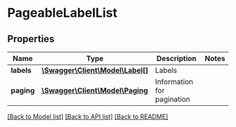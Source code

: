 # PageableLabelList

## Properties
Name | Type | Description | Notes
------------ | ------------- | ------------- | -------------
**labels** | [**\Swagger\Client\Model\Label[]**](Label.md) | Labels | 
**paging** | [**\Swagger\Client\Model\Paging**](Paging.md) | Information for pagination | 

[[Back to Model list]](../README.md#documentation-for-models) [[Back to API list]](../README.md#documentation-for-api-endpoints) [[Back to README]](../README.md)


